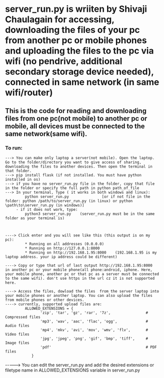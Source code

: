 # server_run.py is wriiten by Shivaji Chaulagain for accessing, downloading the files of your pc from another pc or mobile phones  and uploading the files to the pc via wifi (no pendrive, additional secondary storage device needed), connected in same network (in same wifi/router)

## This is the code for reading and downloading files from one pc(not mobile) to another pc or mobile, all devices  must be connected to the same network(same wifi).

### To run:
    ---> You can make only laptop a server(not mobile). Open the laptop. Go to the folder/directory you want to give access of sharing, downloading the files to another devices. Then open the terminal in that folder.
    ---> pip install flask (if not installed. You must have python installed in os)
    ---> if you have no server_run.py file in the folder, copy that file in the folder or specify the full path in python path_of_file
    ---> In your terminal, Type ( it works in both windows and linux):
             python server_run.py               [or if not file in the folder: python /path/to/server_run.py (in linux) or python \path\to\server_run.py (in windows)]
         - if it does not work, type:
             python3 server_run.py    (server_run.py must be in the same folder as your terminal is)
              
                  
             
    ----> Click enter and you will see like this (this output is on my pc): 
             * Running on all addresses (0.0.0.0)
             * Running on http://127.0.0.1:8000
             * Running on http://192.168.1.95:8000    (192.168.1.95 is my laptop address. your ip address could be different)
                                
    ----> Copy or type that url of last output http://192.168.1.95:8000  in another pc or your mobile phone(all phone:android, iphone. Here, your mobile phone, another pc or that pc as a server must be connected to the same wifi). don't use https in the url cz it is not supported here.
    
    ----> Access the files, dowload the files  from the server laptop into your mobile phones or another laptop. You can also upload the files from mobile phones or other devices.
    ----> currently, supported upload files are:
             ALLOWED_EXTENSIONS = {
                    'zip', 'tar', 'gz', 'rar', '7z',                # Compressed files
                    'mp3', 'wav', 'aac', 'flac', 'ogg',             # Audio files
                    'mp4', 'mkv', 'avi', 'mov', 'wmv', 'flv',       # Video files
                    'jpg', 'jpeg', 'png', 'gif', 'bmp', 'tiff',     # Image files
                    'pdf'                                           # PDF files
                }
   -----> You can edit the server_run.py and add the desired extensions or filetype name in ALLOWED_EXTENSIONS variable in server_run.py
        
    
